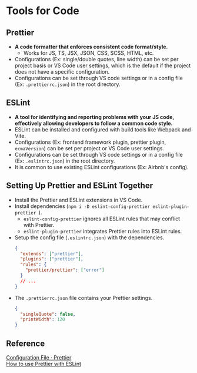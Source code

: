 # Tools for Code

## Prettier
- **A code formatter that enforces consistent code format/style.**
  - Works for JS, TS, JSX, JSON, CSS, SCSS, HTML, etc.
- Configurations (Ex: single/double quotes, line width) can be set per project basis or VS Code user settings, which is the default if the project does not have a specific configuration.
- Configurations can be set through VS code settings or in a config file (Ex: `.prettierrc.json`) in the root directory.

## ESLint
- **A tool for identifying and reporting problems with your JS code, effectively allowing developers to follow a common code style.**
- ESLint can be installed and configured with build tools like Webpack and Vite.
- Configurations (Ex: frontend framework plugin, prettier plugin, `ecmaVersion`) can be set per project or VS Code user settings. 
- Configurations can be set through VS code settings or in a config file (Ex: `.eslintrc.json`) in the root directory.
- It is common to use existing ESLint configurations (Ex: Airbnb's config).

## Setting Up Prettier and ESLint Together
- Install the Prettier and ESLint extensions in VS Code.
- Install dependencies (`npm i -D eslint-config-prettier eslint-plugin-prettier
`).
  - `eslint-config-prettier` ignores all ESLint rules that may conflict with Prettier.
  - `eslint-plugin-prettier` integrates Prettier rules into ESLint rules.
- Setup the config file (`.eslintrc.json`) with the dependencies.
  ```json
  {
    "extends": ["prettier"],
    "plugins": ["prettier"],
    "rules": {
      "prettier/prettier": ["error"]
    }
    // ...
  }
  ```
- The `.prettierrc.json` file contains your Prettier settings.
  ```json
  {
    "singleQuote": false,
    "printWidth": 120
  }
  ```

## Reference
[Configuration File · Prettier](https://prettier.io/docs/en/configuration.html)  
[How to use Prettier with ESLint](https://www.robinwieruch.de/prettier-eslint/)  
